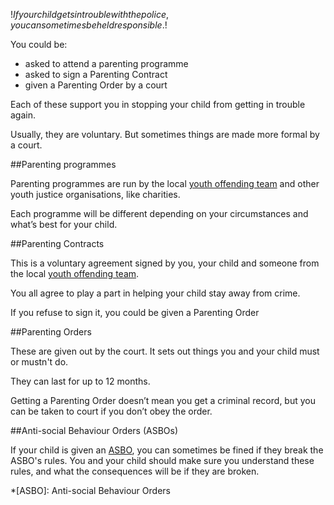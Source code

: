 $!If your child gets in trouble with the police, you can sometimes be held responsible.$!

You could be:

- asked to attend a parenting programme
- asked to sign a Parenting Contract
- given a Parenting Order by a court

Each of these support you in stopping your child from getting in trouble again.

Usually, they are voluntary. But sometimes things are made more formal by a court.

##Parenting programmes

Parenting programmes are run by the local [youth offending team](/youth-offending-team "Youth offending teams") and other youth justice organisations, like charities.

Each programme will be different depending on your circumstances and what’s best for your child.

##Parenting Contracts

This is a voluntary agreement signed by you, your child and someone from the local [youth offending team](/youth-offending-team "Youth offending teams").

You all agree to play a part in helping your child stay away from crime.

If you refuse to sign it, you could be given a Parenting Order

##Parenting Orders

These are given out by the court. It sets out things you and your child must or mustn't do.

They can last for up to 12 months.

Getting a Parenting Order doesn’t mean you get a criminal record, but you can be taken to court if you don’t obey the order.

##Anti-social Behaviour Orders (ASBOs)

If your child is given an [ASBO](/asbo "Getting an ASBO"), you can sometimes be fined if they break the ASBO's rules. You and your child should make sure you understand these rules, and what the consequences will be if they are broken.

*[ASBO]: Anti-social Behaviour Orders
